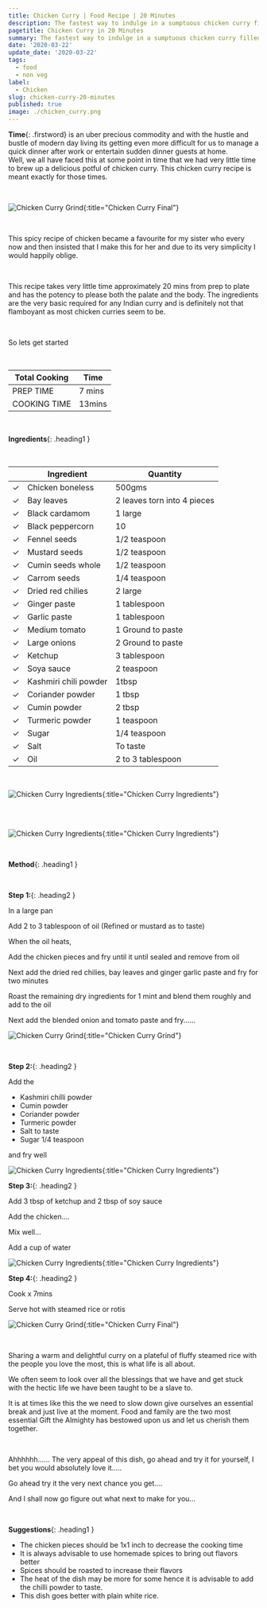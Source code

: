 ```yaml
---
title: Chicken Curry | Food Recipe | 20 Minutes
description: The fastest way to indulge in a sumptuous chicken curry filled with the bursting earthy flavours of beautiful Indian spices So go ahead and enjoy the treat
pagetitle: Chicken Curry in 20 Minutes
summary: The fastest way to indulge in a sumptuous chicken curry filled with the bursting earthy flavours of beautiful Indian spices So go ahead and enjoy the treat
date: '2020-03-22'
update_date: '2020-03-22'
tags:
  - food
  - non veg
label:
  - Chicken
slug: chicken-curry-20-minutes
published: true
image: ./chicken_curry.png
---
```


**Time**{: .firstword} is an uber precious commodity and with the hustle and bustle of modern day living its getting even more difficult for us to manage a quick dinner after work or entertain sudden dinner guests at home.  
Well, we all have faced this at some point in time that we had very little time to brew up a delicious potful of chicken curry. This chicken curry recipe is meant exactly for those times. 

<br/>

![Chicken Curry Grind](./chicken_curry_teaser.jpeg){:title="Chicken Curry Final"}

<br/>

This spicy recipe of chicken became a favourite for my sister who every now and then insisted that I make this for her and due to its very simplicity I would happily oblige.

<br/>

This recipe takes very little time approximately 20 mins from prep to plate and has the potency to please both the palate and the body. The ingredients are the very basic required for any Indian curry and is definitely not that flamboyant as most chicken curries seem to be.

<br/>

So lets get started

<br/>

|    Total Cooking        | Time   |
|--------------|--------|
| PREP TIME    | 7 mins |
| COOKING TIME | 13mins |

<br/>

**Ingredients**{: .heading1 }

<br/>

|                       | Ingredient             | Quantity                    |
|-----------------------|------------------------|-----------------------------|
| <span>&#10003;</span> | Chicken boneless       | 500gms                      |
| <span>&#10003;</span> | Bay leaves             | 2 leaves torn into 4 pieces |
| <span>&#10003;</span> | Black cardamom         |  1 large                    |
| <span>&#10003;</span> | Black peppercorn       | 10                          |
| <span>&#10003;</span> | Fennel seeds           |  1/2 teaspoon               |
| <span>&#10003;</span> | Mustard seeds          | 1/2 teaspoon                |
| <span>&#10003;</span> | Cumin seeds whole      | 1/2 teaspoon                |
| <span>&#10003;</span> | Carrom seeds           |  1/4 teaspoon               |
| <span>&#10003;</span> |  Dried red chilies     |  2 large                    |
| <span>&#10003;</span> | Ginger paste           | 1 tablespoon                |
| <span>&#10003;</span> | Garlic paste           | 1 tablespoon                |
| <span>&#10003;</span> | Medium tomato          | 1 Ground to paste           |
| <span>&#10003;</span> | Large onions           | 2 Ground to paste           |
| <span>&#10003;</span> | Ketchup                |  3 tablespoon               |
| <span>&#10003;</span> | Soya sauce             |  2 teaspoon                 |
| <span>&#10003;</span> |  Kashmiri chili powder | 1tbsp                       |
| <span>&#10003;</span> | Coriander powder       | 1 tbsp                      |
| <span>&#10003;</span> | Cumin powder           | 2 tbsp                      |
| <span>&#10003;</span> | Turmeric powder        | 1 teaspoon                  |
| <span>&#10003;</span> | Sugar                  | 1/4 teaspoon                |
| <span>&#10003;</span> | Salt                   | To taste                    |
| <span>&#10003;</span> | Oil                    | 2 to 3 tablespoon           |

<br/>

![Chicken Curry Ingredients](./chicken_curry_ingredients-1.jpeg){:title="Chicken Curry Ingredients"}

<br/>
<br/>

![Chicken Curry Ingredients](./chicken_curry_ingredients-2.jpeg){:title="Chicken Curry Ingredients"}

<br/>

**Method**{: .heading1 }

<br/>

**Step 1:**{: .heading2 }

In a large pan

Add 2 to 3 tablespoon of oil (Refined or mustard as to taste)

When the oil heats, 

Add the chicken pieces and fry until it until sealed and remove from oil

Next add the dried red chilies, bay leaves and ginger garlic paste and fry for two minutes

Roast the remaining dry ingredients for 1 mint and blend them roughly and add to the oil

Next add the blended onion and tomato paste and fry......

![Chicken Curry Grind](./grind.jpeg){:title="Chicken Curry Grind"}

<br/>

**Step 2:**{: .heading2 }

Add the
- Kashmiri chilli powder
- Cumin powder
- Coriander powder
- Turmeric powder
- Salt to taste
- Sugar 1/4 teaspoon

and fry well

![Chicken Curry Ingredients](./chicken_curry_ingredients-3.jpeg){:title="Chicken Curry Ingredients"}

**Step 3:**{: .heading2 }

Add 3 tbsp of ketchup and 2 tbsp of soy sauce

Add the chicken....

Mix well...

Add a cup of water

![Chicken Curry Ingredients](./chicken_curry_ingredients-4.jpeg){:title="Chicken Curry Ingredients"}


**Step 4:**{: .heading2 }

Cook x 7mins

Serve hot with steamed rice or rotis

![Chicken Curry Grind](./chicken_curry_final.jpeg){:title="Chicken Curry Final"}

<br/>

Sharing a warm and delightful curry on a plateful of fluffy steamed rice with the people you love the most, this is what life is all about.

We often seem to look over all the blessings that we have and get stuck with the hectic life we have been taught to be a slave to.

It is at times like this the we need to slow down give ourselves an  essential break and just live at the moment. Food and family are the two most essential 
Gift the Almighty has bestowed upon us and let us cherish them together.

<br/>

Ahhhhhh...... The very appeal of this dish, go ahead and try it for yourself, I bet you would absolutely love it.....

Go ahead try it the very next chance you get....

And I shall now go figure out what next to make for you...

<br/>

**Suggestions**{: .heading1 }
- The chicken pieces should be 1x1  inch to decrease the cooking time
- It is always advisable to use homemade spices to bring out flavors better
- Spices should be roasted to increase their flavors
- The heat of the dish may be more for some hence it is advisable to add the chilli powder to taste.
- This dish goes better with plain white rice.


